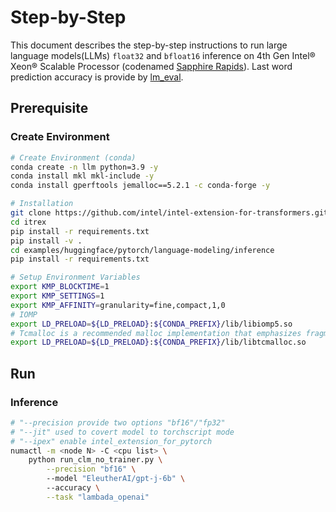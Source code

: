Step-by-Step
============
This document describes the step-by-step instructions to run large language models(LLMs) `float32` and `bfloat16` inference on 4th Gen Intel® Xeon® Scalable Processor (codenamed [Sapphire Rapids](https://www.intel.com/content/www/us/en/products/docs/processors/xeon-accelerated/4th-gen-xeon-scalable-processors.html)). Last word prediction accuracy is provide by [lm_eval](https://github.com/EleutherAI/lm-evaluation-harness.git).


## Prerequisite
### Create Environment
```bash
# Create Environment (conda)
conda create -n llm python=3.9 -y
conda install mkl mkl-include -y
conda install gperftools jemalloc==5.2.1 -c conda-forge -y

# Installation
git clone https://github.com/intel/intel-extension-for-transformers.git itrex
cd itrex
pip install -r requirements.txt
pip install -v .
cd examples/huggingface/pytorch/language-modeling/inference
pip install -r requirements.txt

# Setup Environment Variables
export KMP_BLOCKTIME=1
export KMP_SETTINGS=1
export KMP_AFFINITY=granularity=fine,compact,1,0
# IOMP
export LD_PRELOAD=${LD_PRELOAD}:${CONDA_PREFIX}/lib/libiomp5.so
# Tcmalloc is a recommended malloc implementation that emphasizes fragmentation avoidance and scalable concurrency support.
export LD_PRELOAD=${LD_PRELOAD}:${CONDA_PREFIX}/lib/libtcmalloc.so
```

## Run

### Inference

```bash
# "--precision provide two options "bf16"/"fp32"
# "--jit" used to covert model to torchscript mode
# "--ipex" enable intel_extension_for_pytorch
numactl -m <node N> -C <cpu list> \
    python run_clm_no_trainer.py \
        --precision "bf16" \ 
        --model "EleutherAI/gpt-j-6b" \ 
        --accuracy \
        --task "lambada_openai"
```
